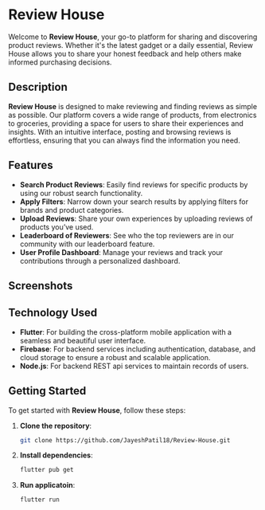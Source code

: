 # Review House

Welcome to **Review House**, your go-to platform for sharing and discovering product reviews. Whether it's the latest gadget or a daily essential, Review House allows you to share your honest feedback and help others make informed purchasing decisions.

## Description

**Review House** is designed to make reviewing and finding reviews as simple as possible. Our platform covers a wide range of products, from electronics to groceries, providing a space for users to share their experiences and insights. With an intuitive interface, posting and browsing reviews is effortless, ensuring that you can always find the information you need.

## Features

- **Search Product Reviews**: Easily find reviews for specific products by using our robust search functionality.
- **Apply Filters**: Narrow down your search results by applying filters for brands and product categories.
- **Upload Reviews**: Share your own experiences by uploading reviews of products you’ve used.
- **Leaderboard of Reviewers**: See who the top reviewers are in our community with our leaderboard feature.
- **User Profile Dashboard**: Manage your reviews and track your contributions through a personalized dashboard.

## Screenshots



## Technology Used

- **Flutter**: For building the cross-platform mobile application with a seamless and beautiful user interface.
- **Firebase**: For backend services including authentication, database, and cloud storage to ensure a robust and scalable application.
- **Node.js**: For backend REST api services to maintain records of users.

## Getting Started

To get started with **Review House**, follow these steps:

1. **Clone the repository**:
   ```bash
   git clone https://github.com/JayeshPatil18/Review-House.git

1. **Install dependencies**:
   ```bash
   flutter pub get

1. **Run applicatoin**:
   ```bash
   flutter run
